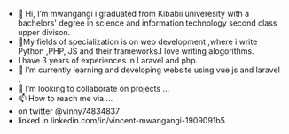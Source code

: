 - 👋 Hi, I’m mwangangi i graduated from Kibabii univeresity with a bachelors' degree in science and information technology second class upper divison.
- 👀My fields of specialization is on web development ,where i write Python ,PHP, JS and their frameworks.I love writing alogorithms.
- I have 3 years of experiences in Laravel and php.
- 🌱 I’m currently learning and developing website using vue js and laravel .
- 💞️ I’m looking to collaborate on projects  ...
- 📫 How to reach me via ...
- on twitter @vinny74834837
- linked in  linkedin.com/in/vincent-mwangangi-1909091b5

<!---
mwangangi1998/mwangangi1998 is a ✨ special ✨ repository because its `README.md` (this file) appears on your GitHub profile.
You can click the Preview link to take a look at your changes.
--->
